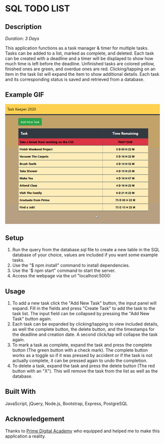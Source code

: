 # SQL TODO LIST

## Description

_Duration: 3 Days_

This application functions as a task manager & timer for multiple tasks. Tasks can be added to a list, marked as complete, and deleted. Each task can be created with a deadline and a timer will be displayed to show how much time is left before the deadline. Unfinished tasks are colored yellow, finished ones are green, and overdue ones are red. Clicking/tapping on an item in the task list will expand the item to show additional details. Each task and its corresponding status is saved and retrieved from a database.

## Example GIF

![Overview](images/example.gif)

## Setup

1. Run the query from the database.sql file to create a new table in the SQL database of your choice, values are included if you want some example tasks.
2. Use the "$ npm install" command to install dependencies.
3. Use the '$ npm start" command to start the server. 
4. Access the webpage via the url "localhost:5000:

## Usage

1. To add a new task click the "Add New Task" button, the input panel will expand. Fill in the fields and press "Create Task" to add the task to the task list. The input field can be collapsed by pressing the "Add New Task" button again.
2. Each task can be expanded by clicking/tapping to view included details, as well the complete button, the delete button, and the timestamps for the deadline and creation date. A second click/tap will collapse the task again.
3. To mark a task as complete, expand the task and press the complete button (The green button with a check mark). The complete button works as a toggle so if it was pressed by accident or if the task is not actually complete, it can be pressed again to undo the completion.
4. To delete a task, expand the task and press the delete button (The red button with an "X"). This will remove the task from the list as well as the database.

## Built With

JavaScript, jQuery, Node.js, Bootstrap, Express, PostgreSQL

## Acknowledgement
Thanks to [Prime Digital Academy](www.primeacademy.io) who equipped and helped me to make this application a reality.